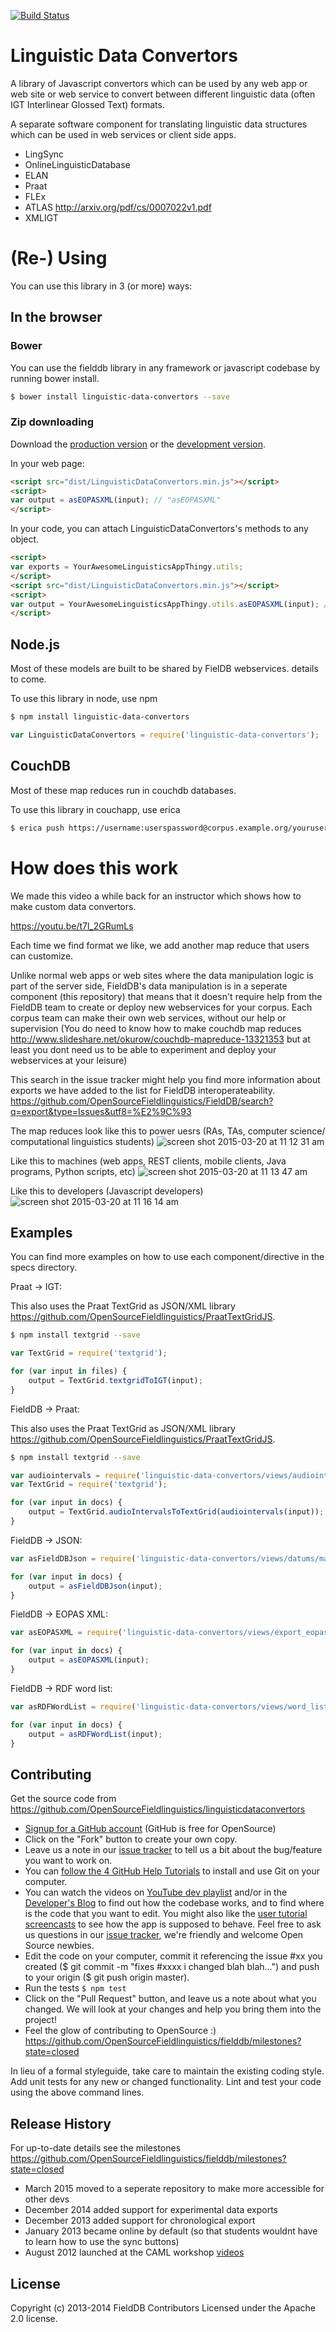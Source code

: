 [![Build Status](https://travis-ci.org/OpenSourceFieldlinguistics/LinguisticDataConvertors.png)](https://travis-ci.org/OpenSourceFieldlinguistics/LinguisticDataConvertors)

# Linguistic Data Convertors

A library of Javascript convertors which can be used by any web app or web site or web service to convert between different linguistic data (often IGT Interlinear Glossed Text) formats.


A separate software component for translating linguistic data structures which can be used in web services or client side apps.

* LingSync
* OnlineLinguisticDatabase
* ELAN
* Praat
* FLEx
* ATLAS http://arxiv.org/pdf/cs/0007022v1.pdf
* XMLIGT


# (Re-) Using 

You can use this library in 3 (or more) ways:

## In the browser
### Bower

You can use the fielddb library in any framework or javascript codebase by running bower install.

```bash
$ bower install linguistic-data-convertors --save
```

### Zip downloading
Download the [production version][min] or the [development version][max].

[min]: https://raw.github.com/OpenSourceFieldlinguistics/LinguisticDataConvertors/master/dist/LinguisticDataConvertors.min.js
[max]: https://raw.github.com/OpenSourceFieldlinguistics/LinguisticDataConvertors/master/dist/LinguisticDataConvertors.js

In your web page:

```html
<script src="dist/LinguisticDataConvertors.min.js"></script>
<script>
var output = asEOPASXML(input); // "asEOPASXML"
</script>
```

In your code, you can attach LinguisticDataConvertors's methods to any object.

```html
<script>
var exports = YourAwesomeLinguisticsAppThingy.utils;
</script>
<script src="dist/LinguisticDataConvertors.min.js"></script>
<script>
var output = YourAwesomeLinguisticsAppThingy.utils.asEOPASXML(input); // "asEOPASXML"
</script>
```

## Node.js

Most of these models are built to be shared by FielDB webservices. details to come.

To use this library in node, use npm

```bash
$ npm install linguistic-data-convertors
```

```javascript
var LinguisticDataConvertors = require('linguistic-data-convertors');
```


## CouchDB

Most of these map reduces run in couchdb databases.

To use this library in couchapp, use erica

```bash
$ erica push https://username:userspassword@corpus.example.org/yourusername-yourdatabase
```


# How does this work

We made this video a while back for an instructor which shows how to make custom data convertors.

https://youtu.be/t7l_2GRumLs

Each time we find format we like, we add another map reduce that users can customize. 

Unlike normal web apps or web sites where the data manipulation logic is part of the server side, FieldDB's data manipulation is in a seperate component (this repository) that means that it doesn't require help from the FieldDB team to create or deploy new webservices for your corpus. Each corpus team can make their own web services, without our help or supervision (You do need to know how to make couchdb map reduces http://www.slideshare.net/okurow/couchdb-mapreduce-13321353 but at least you dont need us to be able to experiment and deploy your webservices at your leisure)

This search in the issue tracker might help you find more information about exports we have added to the list for FieldDB interoperateability.
https://github.com/OpenSourceFieldlinguistics/FieldDB/search?q=export&type=Issues&utf8=%E2%9C%93

The map reduces look like this to power uesrs (RAs, TAs, computer science/ computational linguistics students)
![screen shot 2015-03-20 at 11 12 31 am](https://cloud.githubusercontent.com/assets/196199/6745942/1cf76836-cef2-11e4-8a87-657fa70d5203.png)

Like this to machines (web apps, REST clients, mobile clients, Java programs, Python scripts, etc)
![screen shot 2015-03-20 at 11 13 47 am](https://cloud.githubusercontent.com/assets/196199/6745949/35969c72-cef2-11e4-8068-b85eb5e0182f.png)

Like this to developers (Javascript developers)
![screen shot 2015-03-20 at 11 16 14 am](https://cloud.githubusercontent.com/assets/196199/6745962/929ad884-cef2-11e4-98f9-bc159e277d78.png)



## Examples

You can find more examples on how to use each component/directive in the specs directory.


Praat -> IGT:

This also uses the Praat TextGrid as JSON/XML library https://github.com/OpenSourceFieldlinguistics/PraatTextGridJS.


```bash
$ npm install textgrid --save
```


```javascript
var TextGrid = require('textgrid');

for (var input in files) {
	output = TextGrid.textgridToIGT(input);
}
```


FieldDB -> Praat:

This also uses the Praat TextGrid as JSON/XML library https://github.com/OpenSourceFieldlinguistics/PraatTextGridJS.


```bash
$ npm install textgrid --save
```


```javascript
var audiointervals = require('linguistic-data-convertors/views/audiointervals/map.js');
var TextGrid = require('textgrid');

for (var input in docs) {
	output = TextGrid.audioIntervalsToTextGrid(audiointervals(input));
}
```



FieldDB -> JSON:


```javascript
var asFieldDBJson = require('linguistic-data-convertors/views/datums/map.js');

for (var input in docs) {
	output = asFieldDBJson(input);
}
```


FieldDB -> EOPAS XML:


```javascript
var asEOPASXML = require('linguistic-data-convertors/views/export_eopas_xml/map.js');

for (var input in docs) {
	output = asEOPASXML(input);
}
```


FieldDB -> RDF word list:


```javascript
var asRDFWordList = require('linguistic-data-convertors/views/word_list_rdf/map.js');

for (var input in docs) {
	output = asRDFWordList(input);
}
```



## Contributing

Get the source code from https://github.com/OpenSourceFieldlinguistics/linguisticdataconvertors

* [Signup for a GitHub account](https://github.com/signup/free) (GitHub is free for OpenSource)
* Click on the "Fork" button to create your own copy.
* Leave us a note in our [issue tracker](https://github.com/OpenSourceFieldlinguistics/FieldDB/issues) to tell us a bit about the bug/feature you want to work on.
* You can [follow the 4 GitHub Help Tutorials](http://help.github.com/) to install and use Git on your computer.
* You can watch the videos on [YouTube dev playlist](https://www.youtube.com/playlist?list=PLUrH6CNxFDrO3zLHtHAMW-8u_v7TSvE-H) and/or in the [Developer's Blog](https://wwwdev.lingsync.org/dev.html) to find out how the codebase works, and to find where is the code that you want to edit. You might also like the [user tutorial screencasts](https://www.youtube.com/playlist?list=PLUrH6CNxFDrMtraL8hTLbLsQwdw1117FT) to see how the app is supposed to behave. Feel free to ask us questions in our [issue tracker](https://github.com/OpenSourceFieldlinguistics/FieldDB/issues), we're friendly and welcome Open Source newbies.
* Edit the code on your computer, commit it referencing the issue #xx you created ($ git commit -m "fixes #xxxx i changed blah blah...") and push to your origin ($ git push origin master).
* Run the tests `$ npm test`
* Click on the "Pull Request" button, and leave us a note about what you changed. We will look at your changes and help you bring them into the project!
* Feel the glow of contributing to OpenSource :)
https://github.com/OpenSourceFieldlinguistics/fielddb/milestones?state=closed

In lieu of a formal styleguide, take care to maintain the existing coding style. Add unit tests for any new or changed functionality. Lint and test your code using the above command lines.



## Release History

For up-to-date details see the milestones https://github.com/OpenSourceFieldlinguistics/fielddb/milestones?state=closed

* March 2015 moved to a seperate repository to make more accessible for other devs
* December 2014 added support for experimental data exports
* December 2013 added support for chronological export
* January 2013 became online by default (so that students wouldnt have to learn how to use the sync buttons)
* August 2012 launched at the CAML workshop [videos](https://www.youtube.com/watch?v=eRTHu-5KvSQ&index=23&list=PLUrH6CNxFDrMtraL8hTLbLsQwdw1117FT) 


## License
Copyright (c) 2013-2014 FieldDB Contributors
Licensed under the Apache 2.0 license.
